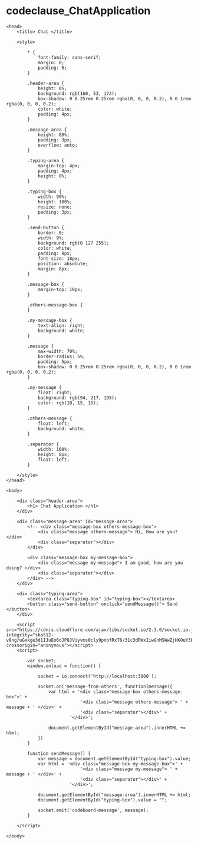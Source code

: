 # codeclause_ChatApplication
<html>

	<head>
		<title> Chat </title>
		
		<style>
		
			* {
				font-family: sans-serif;
				margin: 0;
				padding: 0;
			}
		
			.header-area {
				height: 6%;
				background: rgb(160, 53, 172);
				box-shadow: 0 0.25rem 0.25rem rgba(0, 0, 0, 0.2), 0 0 1rem rgba(0, 0, 0, 0.2);
				color: white;
				padding: 4px;
			}
			
			.message-area {
				height: 80%;
				padding: 3px;
				overflow: auto;
			}
			
			.typing-area {
				margin-top: 4px;
				padding: 4px;
				height: 8%;
			}
			
			.typing-box {
				width: 90%;
				height: 100%;
				resize: none;
				padding: 3px;
			}
			
			.send-button {
				border: 0;
				width: 9%;
				background: rgb(0 127 255);
				color: white;
				padding: 8px;
				font-size: 18px;
				position: absolute;
				margin: 8px;
			}
			
			.message-box {
				margin-top: 10px;
			}
			
			.others-message-box {
			}
			
			.my-message-box {
				text-align: right;
				background: white;
			}
			
			.message {
				max-width: 70%;
				border-radius: 5%;
				padding: 5px;
				box-shadow: 0 0.25rem 0.25rem rgba(0, 0, 0, 0.2), 0 0 1rem rgba(0, 0, 0, 0.2);
			}
			
			.my-message {
				float: right;
				background: rgb(94, 217, 195);
				color: rgb(18, 15, 15);
			}
			
			.others-message {
				float: left;
				background: white;
			}
			
			.separator {
				width: 100%;
				height: 8px;
				float: left;
			}
		
		</style>
	</head>
	
	<body>
	
		<div class="header-area">
			<h1> Chat Application </h1>
		</div>
		
		<div class="message-area" id="message-area">
			<!-- <div class="message-box others-message-box">
				<div class="message others-message"> Hi, How are you? </div>
				<div class="separator"></div>
			</div>
			
			<div class="message-box my-message-box">
				<div class="message my-message"> I am good, how are you doing? </div>
				<div class="separator"></div>
			</div> -->
		</div>
		
		<div class="typing-area">
			<textarea class="typing-box" id="typing-box"></textarea>
			<button class="send-button" onclick="sendMessage()"> Send </button>
		</div>
		
		<script src="https://cdnjs.cloudflare.com/ajax/libs/socket.io/2.3.0/socket.io.js" integrity="sha512-v8ng/uGxkge3d1IJuEo6dJP8JViyvms0cly9pnbfRxT6/31c3dRWxIiwGnMSWwZjHKOuY3EVmijs7k1jz/9bLA==" crossorigin="anonymous"></script>
		<script>
			
			var socket;
			window.onload = function() {
				
				socket = io.connect('http://localhost:3000');
				
				socket.on('message-from-others', function(message){
					var html = '<div class="message-box others-message-box">' +
								'<div class="message others-message"> ' + message + ' </div>' +
								'<div class="separator"></div>' +
							'</div>';
							
					document.getElementById("message-area").innerHTML += html;
				})
			}
		
			function sendMessage() {
				var message = document.getElementById("typing-box").value;
				var html = '<div class="message-box my-message-box">' +
								'<div class="message my-message"> ' + message + ' </div>' +
								'<div class="separator"></div>' +
							'</div>';
							
				document.getElementById("message-area").innerHTML += html;
				document.getElementById("typing-box").value = "";
				
				socket.emit('codeboard-message', message);
			}
		
		</script>
	
	</body>

</html>
